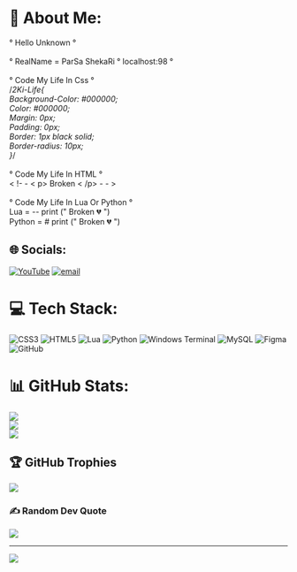 # 💫 About Me:
° Hello Unknown °<br><br>° RealName = ParSa ShekaRi ° localhost:98 °<br><br>° Code My Life In Css °<br>/*2Ki-Life{<br>Background-Color: #000000;<br>Color: #000000;<br>Margin: 0px;<br>Padding: 0px;<br>Border: 1px black solid;<br>Border-radius: 10px;<br>}*/<br><br>° Code My Life In HTML °<br> < !- - < p> Broken < /p> - - ><br><br>° Code My Life In Lua Or Python °<br>Lua = -- print (" Broken 💔 ")<br>Python = # print (" Broken 💔 ")


## 🌐 Socials:
[![YouTube](https://img.shields.io/badge/YouTube-%23FF0000.svg?logo=YouTube&logoColor=white)](https://youtube.com/@ParSa2Ki) [![email](https://img.shields.io/badge/Email-D14836?logo=gmail&logoColor=white)](mailto:khode2ki@gmail.com) 

# 💻 Tech Stack:
![CSS3](https://img.shields.io/badge/css3-%231572B6.svg?style=plastic&logo=css3&logoColor=white) ![HTML5](https://img.shields.io/badge/html5-%23E34F26.svg?style=plastic&logo=html5&logoColor=white) ![Lua](https://img.shields.io/badge/lua-%232C2D72.svg?style=plastic&logo=lua&logoColor=white) ![Python](https://img.shields.io/badge/python-3670A0?style=plastic&logo=python&logoColor=ffdd54) ![Windows Terminal](https://img.shields.io/badge/Windows%20Terminal-%234D4D4D.svg?style=plastic&logo=windows-terminal&logoColor=white) ![MySQL](https://img.shields.io/badge/mysql-4479A1.svg?style=plastic&logo=mysql&logoColor=white) ![Figma](https://img.shields.io/badge/figma-%23F24E1E.svg?style=plastic&logo=figma&logoColor=white) ![GitHub](https://img.shields.io/badge/github-%23121011.svg?style=plastic&logo=github&logoColor=white)
# 📊 GitHub Stats:
![](https://github-readme-stats.vercel.app/api?username=ParSa2Ki&theme=dark&hide_border=true&include_all_commits=true&count_private=false)<br/>
![](https://github-readme-streak-stats.herokuapp.com/?user=ParSa2Ki&theme=dark&hide_border=true)<br/>
![](https://github-readme-stats.vercel.app/api/top-langs/?username=ParSa2Ki&theme=dark&hide_border=true&include_all_commits=true&count_private=false&layout=compact)

## 🏆 GitHub Trophies
![](https://github-profile-trophy.vercel.app/?username=ParSa2Ki&theme=tokyonight&no-frame=false&no-bg=true&margin-w=4)

### ✍️ Random Dev Quote
![](https://quotes-github-readme.vercel.app/api?type=horizontal&theme=radical)

---
[![](https://visitcount.itsvg.in/api?id=ParSa2Ki&icon=0&color=0)](https://visitcount.itsvg.in)

<!-- Proudly created with GPRM ( https://gprm.itsvg.in ) -->